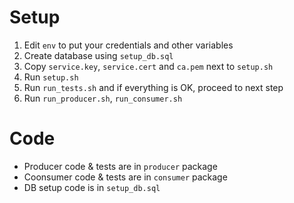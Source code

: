 # Setup

1. Edit `env` to put your credentials and other variables
1. Create database using `setup_db.sql`
1. Copy `service.key`, `service.cert` and `ca.pem` next to `setup.sh`
1. Run `setup.sh`
1. Run `run_tests.sh` and if everything is OK, proceed to next step
1. Run `run_producer.sh`, `run_consumer.sh`

# Code

* Producer code & tests are in `producer` package
* Coonsumer code & tests are in `consumer` package
* DB setup code is in `setup_db.sql`
